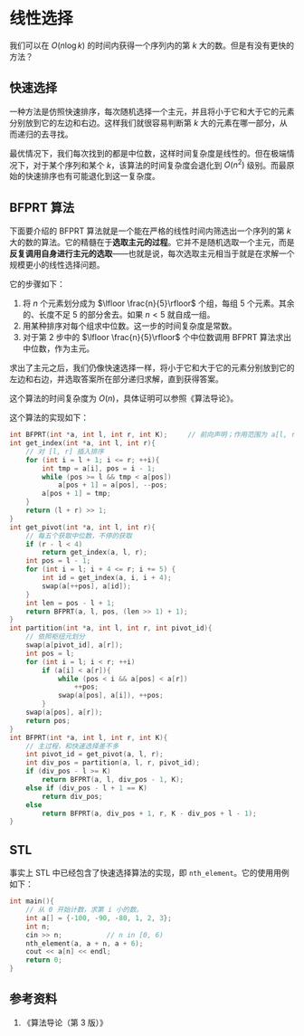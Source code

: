 # 线性选择

我们可以在 $O(n\log k)$ 的时间内获得一个序列内的第 $k$ 大的数。但是有没有更快的方法？

## 快速选择

一种方法是仿照快速排序，每次随机选择一个主元，并且将小于它和大于它的元素分别放到它的左边和右边。这样我们就很容易判断第 $k$ 大的元素在哪一部分，从而递归的去寻找。

最优情况下，我们每次找到的都是中位数，这样时间复杂度是线性的。但在极端情况下，对于某个序列和某个 $k$，该算法的时间复杂度会退化到 $O(n^2)$ 级别。而最原始的快速排序也有可能退化到这一复杂度。

## BFPRT 算法

下面要介绍的 BFPRT 算法就是一个能在严格的线性时间内筛选出一个序列的第 $k$ 大的数的算法。它的精髓在于**选取主元的过程**。它并不是随机选取一个主元，而是**反复调用自身进行主元的选取**——也就是说，每次选取主元相当于就是在求解一个规模更小的线性选择问题。

它的步骤如下：
1. 将 $n$ 个元素划分成为 $\lfloor \frac{n}{5}\rfloor$ 个组，每组 $5$ 个元素。其余的、长度不足 $5$ 的部分舍去。如果 $n<5$ 就自成一组。
2. 用某种排序对每个组求中位数。这一步的时间复杂度是常数。
3. 对于第 2 步中的 $\lfloor \frac{n}{5}\rfloor$ 个中位数调用 BFPRT 算法求出中位数，作为主元。

求出了主元之后，我们仍像快速选择一样，将小于它和大于它的元素分别放到它的左边和右边，并选取答案所在部分递归求解，直到获得答案。

这个算法的时间复杂度为 $O(n)$，具体证明可以参照《算法导论》。

这个算法的实现如下：
```cpp
int BFPRT(int *a, int l, int r, int K);     // 前向声明；作用范围为 a[l, r]
int get_index(int *a, int l, int r){
    // 对 [l, r] 插入排序
    for (int i = l + 1; i <= r; ++i){
        int tmp = a[i], pos = i - 1;
        while (pos >= l && tmp < a[pos])
            a[pos + 1] = a[pos], --pos;
        a[pos + 1] = tmp;
    }
    return (l + r) >> 1;
}
int get_pivot(int *a, int l, int r){
    // 每五个获取中位数，不停的获取
    if (r - l < 4) 
        return get_index(a, l, r);
    int pos = l - 1; 
    for (int i = l; i + 4 <= r; i += 5) {
        int id = get_index(a, i, i + 4);
        swap(a[++pos], a[id]);
    }
    int len = pos - l + 1;
    return BFPRT(a, l, pos, (len >> 1) + 1);
}
int partition(int *a, int l, int r, int pivot_id){
    // 依照枢纽元划分
    swap(a[pivot_id], a[r]);
    int pos = l;
    for (int i = l; i < r; ++i)
        if (a[i] < a[r]){
            while (pos < i && a[pos] < a[r])
                ++pos;
            swap(a[pos], a[i]), ++pos;
        }
    swap(a[pos], a[r]);
    return pos;
}
int BFPRT(int *a, int l, int r, int K){
    // 主过程，和快速选择差不多
    int pivot_id = get_pivot(a, l, r);
    int div_pos = partition(a, l, r, pivot_id);
    if (div_pos - l >= K)
        return BFPRT(a, l, div_pos - 1, K);
    else if (div_pos - l + 1 == K)
        return div_pos;
    else 
        return BFPRT(a, div_pos + 1, r, K - div_pos + l - 1);
}
```

## STL

事实上 STL 中已经包含了快速选择算法的实现，即 `nth_element`。它的使用用例如下：

```cpp
int main(){
    // 从 0 开始计数，求第 i 小的数。
    int a[] = {-100, -90, -80, 1, 2, 3};
    int n; 
    cin >> n;           // n in [0, 6)
    nth_element(a, a + n, a + 6);
    cout << a[n] << endl;
    return 0;
}
```

## 参考资料

1. 《算法导论（第 3 版）》